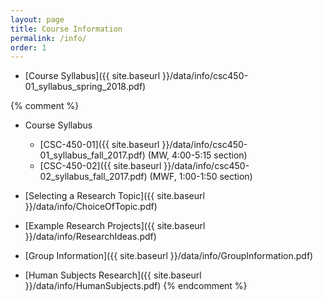 ```yaml
---
layout: page
title: Course Information 
permalink: /info/
order: 1
---
```


* [Course Syllabus]({{ site.baseurl }}/data/info/csc450-01_syllabus_spring_2018.pdf) 

{% comment %}
* Course Syllabus
    * [CSC-450-01]({{ site.baseurl }}/data/info/csc450-01_syllabus_fall_2017.pdf) (MW, 4:00-5:15 section)
    * [CSC-450-02]({{ site.baseurl }}/data/info/csc450-02_syllabus_fall_2017.pdf) (MWF, 1:00-1:50 section)

* [Selecting a Research Topic]({{ site.baseurl }}/data/info/ChoiceOfTopic.pdf)
* [Example Research Projects]({{ site.baseurl }}/data/info/ResearchIdeas.pdf)
* [Group Information]({{ site.baseurl }}/data/info/GroupInformation.pdf)
* [Human Subjects Research]({{ site.baseurl }}/data/info/HumanSubjects.pdf)
{% endcomment %}
